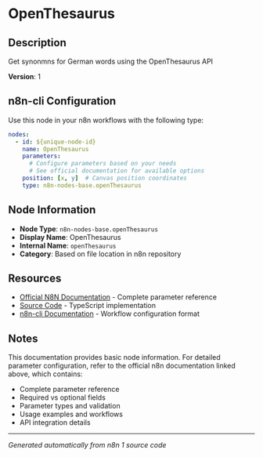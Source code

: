 # OpenThesaurus

## Description

Get synonmns for German words using the OpenThesaurus API

**Version**: 1

## n8n-cli Configuration

Use this node in your n8n workflows with the following type:

```yaml
nodes:
  - id: ${unique-node-id}
    name: OpenThesaurus
    parameters:
      # Configure parameters based on your needs
      # See official documentation for available options
    position: [x, y]  # Canvas position coordinates
    type: n8n-nodes-base.openThesaurus
```

## Node Information

- **Node Type**: `n8n-nodes-base.openThesaurus`
- **Display Name**: OpenThesaurus
- **Internal Name**: `openThesaurus`
- **Category**: Based on file location in n8n repository

## Resources

- [Official N8N Documentation](https://docs.n8n.io/integrations/builtin/app-nodes/n8n-nodes-base.openthesaurus/) - Complete parameter reference
- [Source Code](https://github.com/n8n-io/n8n/blob/master/packages/nodes-base/nodes/OpenThesaurus/OpenThesaurus.node.ts) - TypeScript implementation
- [n8n-cli Documentation](https://github.com/edenreich/n8n-cli) - Workflow configuration format

## Notes

This documentation provides basic node information. For detailed parameter configuration, 
refer to the official n8n documentation linked above, which contains:

- Complete parameter reference
- Required vs optional fields
- Parameter types and validation
- Usage examples and workflows
- API integration details

---
*Generated automatically from n8n 1 source code*
